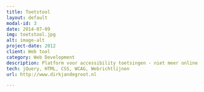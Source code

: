 ```yaml
---
title: Toetstool
layout: default
modal-id: 3
date: 2014-07-09
img: toetstool.jpg
alt: image-alt
project-date: 2012
client: Web tool
category: Web Development
description: Platform voor accessibility toetsingen - niet meer online
tech: jQuery, HTML, CSS, WCAG, Webrichtlijnen
url: http://www.dirkjandegroot.nl

---
```

